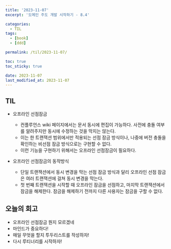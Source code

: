 ```yaml
---
title: '2023-11-07'
excerpt: '도메인 주도 개발 시작하기 - 8.4'

categories:
  - TIL
tags:
  - [book]
  - [ddd]

permalink: /til/2023-11-07/

toc: true
toc_sticky: true

date: 2023-11-07
last_modified_at: 2023-11-07
---
```


## TIL

- 오프라인 선점잠금
  - 컨플루언스 wiki 페이지에서는 문서 동시에 편집이 가능하다. 사전에 충돌 여부를 알려주지만 동시에 수정하는 것을 막지는 않는다.
  - 이는 한 트랜잭션 범위에서만 적용되는 선점 잠금 방식이나, 나중에 버전 충돌을 확인하는 비선점 잠금 방식으로는 구현할 수 없다.
  - 이런 기능을 구현하기 위해서는 오프라인 선점잠금이 필요하다.
- 오프라인 선점잠금의 동작방식

  - 단일 트랜잭션에서 동시 변경을 막는 선점 잠금 방식과 달리 오프라인 선점 잠금은 여러 트랜잭션에 걸쳐 동시 변경을 막는다.
  - 첫 번째 트랜잭션을 시작할 때 오프라인 잠금을 선점하고, 마지막 트랜잭션에서 잠금을 해제한다. 잠금을 해제하기 전까지 다른 사용자는 잠금을 구할 수 없다.

## 오늘의 회고

- 오프라인 선점잠금 뭔지 모르겠네
- 마인드가 중요하다!
- 매일 무엇을 할지 투두리스트를 작성하자!
- 다시 루티너리를 시작하자!
